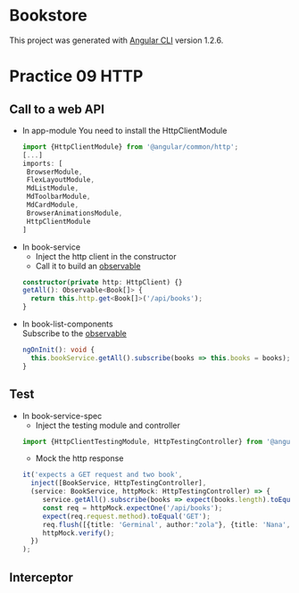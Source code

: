 # Bookstore

This project was generated with [Angular CLI](https://github.com/angular/angular-cli) version 1.2.6.

# Practice 09 HTTP

## Call to a web API
- In app-module 
  You need to install the HttpClientModule
   ```typescript
  import {HttpClientModule} from '@angular/common/http';
  [...]
   imports: [
    BrowserModule,
    FlexLayoutModule,
    MdListModule,
    MdToolbarModule,
    MdCardModule,
    BrowserAnimationsModule,
    HttpClientModule
  ]
  ```
- In book-service
  - Inject the http client in the constructor
  - Call it to build an [observable](http://reactivex.io/rxjs/class/es6/Observable.js~Observable.html)
  ```typescript
  constructor(private http: HttpClient) {}
  getAll(): Observable<Book[]> {
    return this.http.get<Book[]>('/api/books');
  }
  ```
- In book-list-components  
Subscribe to the [observable](http://reactivex.io/rxjs/class/es6/Observable.js~Observable.html)
  ```typescript
  ngOnInit(): void {
    this.bookService.getAll().subscribe(books => this.books = books);
  }
  ```

## Test
- In book-service-spec
  - Inject the testing module and controller
  ```typescript
  import {HttpClientTestingModule, HttpTestingController} from '@angular/common/http/testing';
  ```
  - Mock the http response
  ```typescript
  it('expects a GET request and two book', 
    inject([BookService, HttpTestingController], 
    (service: BookService, httpMock: HttpTestingController) => {
       service.getAll().subscribe(books => expect(books.length).toEqual(2));
       const req = httpMock.expectOne('/api/books');
       expect(req.request.method).toEqual('GET');
       req.flush([{title: 'Germinal', author:"zola"}, {title: 'Nana', author:"zola"}]);
       httpMock.verify();
    })
  );
  ```

## Interceptor
